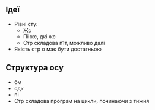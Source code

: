 ## Ідеї
* Рівні сту:
	- Жс 
	- Пі жс, дкі жс 
	- Стр складова п1т, можливо далі
* Якість стр о має бути достатньою

## Структура осу
* бм
* сдк
* пі
* Стр складова програм на цикли, починаючи з тижня
